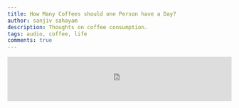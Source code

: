 ```yaml
---
title: How Many Coffees should one Person have a Day?
author: sanjiv sahayam
description: Thoughts on coffee consumption.
tags: audio, coffee, life
comments: true
---
```



<iframe width="100%" height="100" scrolling="no" frameborder="no" src="https://w.soundcloud.com/player/?url=https%3A//api.soundcloud.com/tracks/210730718&amp;auto_play=false&amp;hide_related=false&amp;show_artwork=false&amp;show_comments=true&amp;show_user=false&amp;show_reposts=false&amp;visual=false"></iframe>
